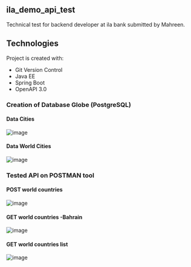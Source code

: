 
## ila_demo_api_test
Technical test for backend developer at ila bank submitted by Mahreen. 


## Technologies
Project is created with:
  * Git Version Control
  *	Java EE
  *	Spring Boot
  * OpenAPI 3.0


### Creation of Database Globe (PostgreSQL)
#### Data Cities 
![image](https://i.imgur.com/1A5CZ22.png})

#### Data World Cities

![image](https://i.imgur.com/2uOpfyw.png})


### Tested API on POSTMAN tool

#### POST world countries 
![image](https://i.imgur.com/gzgip34.png})

#### GET world countries -Bahrain
![image](https://i.imgur.com/J7Bm0fe.png})

#### GET world countries list
![image](https://i.imgur.com/ISnOJv4.png})






